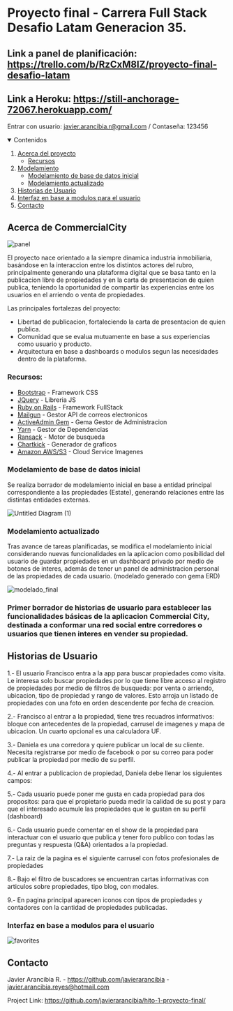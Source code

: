 # Proyecto final - Carrera Full Stack Desafio Latam Generacion 35. 

## Link a panel de planificación: https://trello.com/b/RzCxM8IZ/proyecto-final-desafio-latam

## Link a Heroku: https://still-anchorage-72067.herokuapp.com/
Entrar con usuario: javier.arancibia.r@gmail.com / Contaseña: 123456


<details open="open">
  <summary>Contenidos</summary>
  <ol>
    <li>
      <a href="#acerca-de-CommercialCity">Acerca del proyecto</a>
      <ul>
        <li><a href="#Recursos">Recursos</a></li>
      </ul>
    </li>
    <li>
      <a href="#Modelamiento-de-base-de-datos-inicial">Modelamiento</a>
      <ul>
        <li><a href="#Modelamiento-de-base-de-datos-inicial">Modelamiento de base de datos inicial</a></li>
        <li><a href="#Modelamiento-actualizado">Modelamiento actualizado</a></li>
      </ul>
    </li>
    <li><a href="#Historias-de-Usuario">Historias de Usuario</a></li>
    <li><a href="#Interfaz-en-base-a-modulos-para-el-usuario">Interfaz en base a modulos para el usuario</a></li>
    <li><a href="#contacto">Contacto</a></li>
  </ol>
</details>



<!-- ABOUT THE PROJECT -->
## Acerca de CommercialCity

![panel](https://user-images.githubusercontent.com/69688629/100171455-8d4c4700-2ea5-11eb-8068-837afe94850f.jpeg)

El proyecto nace orientado a la siempre dinamica industria inmobiliaria, basándose en la interaccion entre los distintos actores del rubro, principalmente generando una plataforma digital que se basa tanto en la publicacion libre de propiedades y en la carta de presentacion de quien publica, teniendo la oportunidad de compartir las experiencias entre los usuarios en el arriendo o venta de propiedades.

Las principales fortalezas del proyecto:
* Libertad de publicacion, fortaleciendo la carta de presentacion de quien publica.
* Comunidad que se evalua mutuamente en base a sus experiencias como usuario y producto.
* Arquitectura en base a dashboards o modulos segun las necesidades dentro de la plataforma. 



### Recursos:

* [Bootstrap](https://getbootstrap.com) - Framework CSS
* [JQuery](https://jquery.com) - Libreria JS
* [Ruby on Rails](https://rubyonrails.org) - Framework FullStack 
* [Mailgun](https://www.mailgun.com) - Gestor API de correos electronicos
* [ActiveAdmin Gem](https://activeadmin.info/) - Gema Gestor de Administracion
* [Yarn](https://yarnpkg.com/) - Gestor de Dependencias
* [Ransack](https://github.com/activerecord-hackery/ransack) - Motor de busqueda
* [Chartkick](https://www.chartkick.com/) - Generador de graficos
* [Amazon AWS/S3](https://aws.amazon.com/) - Cloud Service Imagenes




### Modelamiento de base de datos inicial

Se realiza borrador de modelamiento inicial en base a entidad principal correspondiente a las propiedades (Estate), generando relaciones entre las distintas entidades externas. 

![Untitled Diagram (1)](https://user-images.githubusercontent.com/69688629/99020116-a4ea0e00-253c-11eb-9ca6-0de0f430c05c.jpg)


### Modelamiento actualizado 

Tras avance de tareas planificadas, se modifica el modelamiento inicial considerando nuevas funcionalidades en la aplicacion como posibilidad del usuario de guardar propiedades en un dashboard privado por medio de botones de interes, además de tener un panel de administracion personal de las propiedades de cada usuario. (modelado generado con gema ERD)

![modelado_final](https://user-images.githubusercontent.com/69688629/100170872-537b4080-2ea5-11eb-8e2a-f8945f293d50.jpeg)


### Primer borrador de historias de usuario para establecer las funcionalidades básicas de la aplicacion Commercial City, destinada a conformar una red social entre corredores o usuarios que tienen interes en vender su propiedad. 

## Historias de Usuario

1.- El usuario Francisco entra a la app para buscar propiedades como visita. Le interesa solo buscar propiedades por lo que tiene libre acceso al registro de propiedades por medio de filtros de busqueda: por venta o arriendo, ubicacion, tipo de propiedad y rango de valores. Esto arroja un listado de propiedades con una foto en orden descendente por fecha de creacion.

2.- Francisco al entrar a la propiedad, tiene tres recuadros informativos: bloque con antecedentes de la propiedad, carrusel de imagenes y mapa de ubicacion. Un cuarto opcional es una calculadora UF.  

3.- Daniela es una corredora y quiere publicar un local de su cliente. Necesita registrarse por medio de facebook o por su correo para poder publicar la propiedad por medio de su perfil. 

4.- Al entrar a publicacion de propiedad, Daniela debe llenar los siguientes campos: 

5.- Cada usuario puede poner me gusta en cada propiedad para dos propositos: para que el propietario pueda medir la calidad de su post y para que el interesado acumule las propiedades que le gustan en su perfil (dashboard)

6.- Cada usuario puede comentar en el show de la propiedad para interactuar con el usuario que publica y tener foro publico con todas las preguntas y respuesta (Q&A) orientados a la propiedad. 

7.- La raiz de la pagina es el siguiente carrusel con fotos profesionales de propiedades 

8.- Bajo el filtro de buscadores se encuentran cartas informativas con articulos sobre propiedades, tipo blog, con modales. 

9.- En pagina principal aparecen iconos con tipos de propiedades y contadores con la cantidad de propiedades publicadas. 


### Interfaz en base a modulos para el usuario


![favorites](https://user-images.githubusercontent.com/69688629/100171602-963d1880-2ea5-11eb-9e90-8869f676b1d8.jpeg)



## Contacto

Javier Arancibia R. - https://github.com/javierarancibia - javier.arancibia.reyes@hotmail.com

Project Link: https://github.com/javierarancibia/hito-1-proyecto-final/

